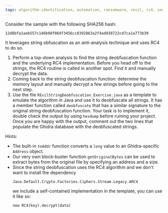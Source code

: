 ```yaml
---
tags: algorithm-identification, automation, ransomware, revil, rc4, sodinokibi
---
```

Consider the sample with the following SHA256 hash:
```
12d8bfa1aeb557c146b98f069f3456cc8392863a2f4ad938722cd7ca1a773b39
```
It leverages string obfuscation as an anti-analysis technique and uses RC4 to do so.

1. Perform a top-down analysis to find the string deobfuscation function and the underlying RC4
   implementation. Before you head off to the strings, the RC4 routine is called in another spot.
   Find it and manually decrypt the data.
2. Coming back to the string deobfuscation function: determine the memory layout and manually
   decrypt a few strings before going to the next step.
3. Use the file `REvilStringDeobfuscation_Exercise.java` as a template to emulate the algorithm in
   Java and use it to deobfuscate all strings. It has a member function called `deobfuscate` that
   has a similar signature to the original string deobfuscation function. Your task is to implement
   it, double check the output by using `hexdump` before ruining your project. Once you are happy
   with the output, comment out the two lines that populate the Ghidra database with the
   deobfuscated strings.

Hints:
- The built-in `toAddr` function converts a `long` value to an Ghidra-specific `Address` object.
- Our very own block-buster function `getOriginalBytes` can be used to extract bytes from the
  original file by specifying an address and a size.
- Since the string deobfuscation uses the RC4 algorithm and we don't want to install the dependency
  ```
  Java.Default.Crypto.Factories.Ciphers.Stream.Legacy.ARC4
  ```
  we include a self-contained implementation in the template, you can use it like so:
  ```
  new RC4(key).decrypt(data)
  ```
